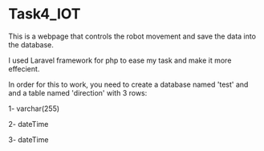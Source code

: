# Task4_IOT
 
This is a webpage that controls the robot movement and save the data into the database.


I used Laravel framework for php to ease my task and make it more effecient.


In order for this to work, you need to create a database named 'test' and and a table named 'direction' with 3 rows: 

1- varchar(255)

2- dateTime

3- dateTime

